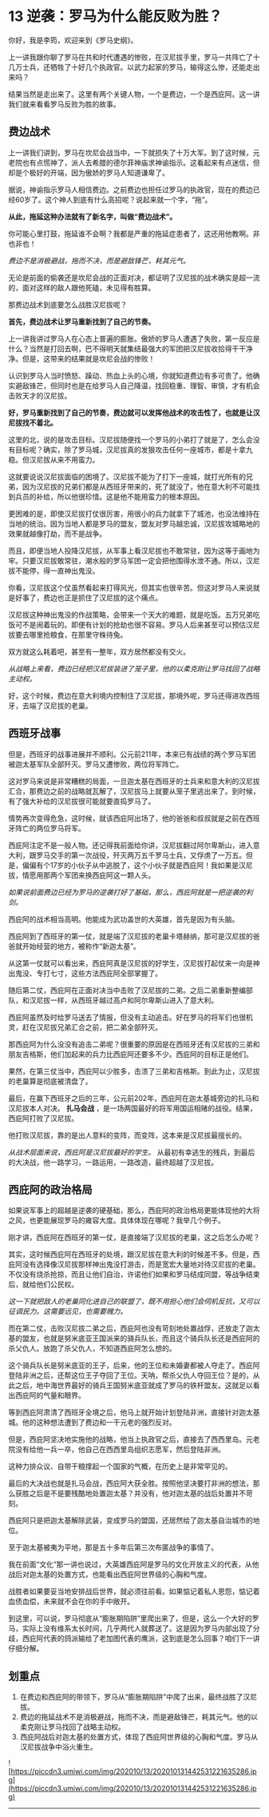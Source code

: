 # 13 逆袭：罗马为什么能反败为胜？

你好，我是李筠，欢迎来到《罗马史纲》。

上一讲我跟你聊了罗马在共和时代遭遇的惨败，在汉尼拔手里，罗马一共阵亡了十几万士兵，还牺牲了十好几个执政官。以武力起家的罗马，输得这么惨，还能走出来吗？

结果当然是走出来了。这里有两个关键人物，一个是费边，一个是西庇阿。这一讲我们就来看看罗马反败为胜的故事。

## 费边战术

上一讲我们讲到，罗马在坎尼会战当中，一下就损失了十万大军。到了这时候，元老院也有点慌神了，派人去希腊的德尔菲神庙求神谕指示。这看起来有点迷信，但却是个极好的开端，因为傲娇的罗马人知道谦卑了。

据说，神谕指示罗马人相信费边。之前费边也担任过罗马的执政官，现在的费边已经60岁了。这个神人到底有什么高招呢？说起来就一个字，“拖”。

 **从此，拖延这种办法就有了新名字，叫做“费边战术”。**

你可能心里打鼓，拖延谁不会啊？我都是严重的拖延症患者了，这还用他教啊。非也非也！

 *费边不是消极避战，拖而不决，而是避敌锋芒，耗其元气。*

无论是前面的偷袭还是坎尼会战的正面对决，都证明了汉尼拔的战术确实是超一流的，面对这样的敌人跟他死磕，未见得有胜算。

那费边战术到底要怎么战胜汉尼拔呢？

 **首先，费边战术让罗马重新找到了自己的节奏。**

上一讲我讲过罗马人在心态上普遍的膨胀。傲娇的罗马人遭遇了失败，第一反应是什么？当然是打回去啊，巴不得明天就集结最强大的军团把汉尼拔收拾得干干净净。但是，这带来的结果就是坎尼会战的惨败！

认识到罗马人当时愤怒、躁动、热血上头的心境，你就知道费边有多可贵了。他确实避敌锋芒，但同时也是在给罗马人自己降温，找回稳重、理智、审慎，才有机会击败天才的汉尼拔。

 **好，罗马重新找到了自己的节奏，费边就可以发挥他战术的攻击性了，也就是让汉尼拔找不着北。**

这里的北，说的是攻击目标。汉尼拔随便找一个罗马的小弟打了就是了，怎么会没有目标呢？确实，除了罗马城，汉尼拔真的发狠攻击任何一座城市，都是十拿九稳。但汉尼拔从来不用蛮力。

这就要说说汉尼拔面临的困境了。汉尼拔不能为了打下一座城，就打光所有的兄弟，因为汉尼拔的兄弟们都是从西班牙带来的，死了就没了，他在意大利不可能找到兵员的补给，所以他很珍惜。这是他不能用蛮力的根本原因。

更困难的是，即使汉尼拔打仗很厉害，用很小的兵力就拿下了城池，也没法维持在当地的统治。因为当地人都是罗马的盟友，盟友对罗马越忠诚，汉尼拔攻城略地的效果就越像打劫，而不是战争。

而且，即便当地人投降汉尼拔，从军事上看汉尼拔也不敢常驻，因为这等于画地为牢。只要汉尼拔敢常驻，潮水般的罗马军团一定会把他围得水泄不通。所以，汉尼拔不能停，得一直神出鬼没。

你看，汉尼拔这个仗虽然看起来打得风光，但其实也很辛苦。但这对罗马人来说就是好事了，费边也正是抓住了汉尼拔的这个痛点。

汉尼拔这种神出鬼没的作战策略，会带来一个天大的难题，就是吃饭。五万兄弟吃饭可不是闹着玩的。即便有计划的抢劫也很不容易。罗马人后来甚至可以预估汉尼拔要去哪里抢粮食，在那里守株待兔。

双方就这么耗着吧，甚至有一整年，双方居然都没有交火。

 *从战略上来看，费边已经把汉尼拔装进了笼子里，他的以柔克刚让罗马找回了战略主动权。*

好，这个时候，费边在意大利境内控制住了汉尼拔，那境外呢，罗马还得进攻西班牙，去端了汉尼拔的老巢。

## 西班牙战事

但是，西班牙的战事进展并不顺利。公元前211年，本来已有战绩的两个罗马军团被迦太基军队全部歼灭。罗马又遭惨败，两位将军阵亡。

这对罗马来说是非常糟糕的局面，一旦迦太基在西班牙的士兵来和意大利的汉尼拔汇合，那费边之前的战略就瓦解了，汉尼拔马上就要从笼子里逃出来了。到时候，有了强大补给的汉尼拔很可能就要直捣罗马了。

情势再次变得危急，这时候，就该西庇阿出场了，他的爸爸和叔叔就是之前在西班牙阵亡的两位罗马将军。

西庇阿注定不是一般人物。还记得我前面给你讲，汉尼拔翻过阿尔卑斯山，进入意大利，跟罗马交手的第一次战役，歼灭两万五千罗马士兵，又俘虏了一万五。但是，偏偏有个17岁的小伙子从中逃脱了，这个小伙子就是西庇阿！我如果是汉尼拔，情愿用那两个军团来换西庇阿这一颗人头。

 *如果说前面费边已经为罗马的逆袭打好了基础，那么，西庇阿就是一把逆袭的利剑。*

西庇阿的战术相当高明。他能成为武功盖世的大英雄，首先是因为有头脑。

西庇阿到了西班牙的第一仗，就是端了汉尼拔的老巢卡塔赫纳，那可是汉尼拔的爸爸就开始经营的地方，被称作“新迦太基”。

从这第一仗就可以看出来，西庇阿真是汉尼拔的好学生，汉尼拔打起仗来一向是神出鬼没、专打七寸，这些方法西庇阿全部掌握了。

随后第二仗，西庇阿在正面对决当中击败了汉尼拔的二弟。之后二弟重新整编部队，和汉尼拔一样，从西班牙越过高卢和阿尔卑斯山进入了意大利。

西庇阿虽然及时给罗马送去了情报，但没有主动追击。好在罗马的将军们也很机灵，赶在汉尼拔兄弟汇合之前，把二弟全部歼灭。

那西庇阿为什么没没有追击二弟呢？很重要的原因是在西班牙还有汉尼拔的三弟和朋友吉格斯，他们加起来的兵力比西庇阿还要多不少。西庇阿的目标正是他们。

果然，在第三仗当中，西庇阿以少胜多，击溃了三弟和吉格斯。到此为止，汉尼拔的老巢算是彻底被清盘了。

最后，在赢下西班牙之后的三年，公元前202年，西庇阿在迦太基城旁边的扎马和汉尼拔本人对决。 **扎马会战** ，是一场两国最好的将军用国运相赌的战役。结果，西庇阿打败了汉尼拔。

他打败汉尼拔，靠的是出人意料的变阵，而变阵，这本来是汉尼拔最擅长的。

 *从战术层面来说，西庇阿是汉尼拔最好的学生。* 从最初有幸逃生的残兵，到最后的大决战，他一路学习，一路运用，一路改造，最终超越了汉尼拔。

## 西庇阿的政治格局

如果说军事上的超越是逆袭的硬基础，那么，西庇阿的政治格局更能体现他的大将之风，也更能展现罗马的雍容大度。具体体现在哪呢？我举几个例子。

刚才讲，西庇阿在西班牙的第一仗，是直接端了汉尼拔的老巢，这之后怎么办呢？

其实，这时候西庇阿在西班牙的处境，跟汉尼拔在意大利的时候差不多。但是，西庇阿没有选择像汉尼拔那样神出鬼没打游击，而是宽宏大量地对待汉尼拔的老巢。不仅没有烧杀抢掠，而且让他们自治，许诺他们如果和罗马结成同盟，等战争结束后，就给他们公民权。

 *这一下就把敌人的老巢同化进自己的联盟了，既不用担心他们会伺机反抗，又可以征调民力。这需要远见，也需要魄力。*

而在第二仗，击败汉尼拔二弟之后，西庇阿也没有苛刻地处置战俘，还放走了迦太基的盟友，也就是努米底亚王国派来的骑兵队长，而且这个骑兵队长还是西庇阿的杀父仇人。放跑了杀父仇人，不知道西庇阿怎么想的。

这个骑兵队长是努米底亚的王子，后来，他的王位和未婚妻都被人夺走了。西庇阿登陆非洲之后，还帮这位王子夺回了王位。天呐，帮杀父仇人夺回王位？是的，从此之后，地中海世界最好的骑兵王国努米底亚就成了罗马的铁杆盟友。这就足以看出西庇阿的气量和眼界。

等到西庇阿肃清了西班牙全境之后，他马上就开始计划登陆非洲，直接针对迦太基城。他的这种想法遭到了费边和一干元老的强烈反对。

但是，西庇阿坚决地实施他的战略，他当上执政官之后，直接去了西西里岛。元老院没有给他一兵一卒，他自己在西西里岛组织志愿军，然后登陆非洲。

这种力排众议、自带干粮撑起一个国家的气概，在历史上是非常罕见的。

最后的大决战也就是扎马会战，西庇阿大获全胜。按照他坚决要打非洲的想法，那么获胜之后是不是要残酷地处置迦太基？并没有，他对迦太基的战后处置并不苛刻。

西庇阿只是把迦太基解除武装，变成罗马的盟国，还居然给了迦太基自治城市的地位。

至于迦太基被夷为平地，那是五十多年后第三次布匿战争的事情了。

我在前面“文化”那一讲也说过，大英雄西庇阿是罗马的文化开放主义的代表，从他战后对迦太基的处置方式，也能看出西庇阿世界级的心胸和气度。

战胜者如果要妥当地安排战后世界，就必须往前看。如果惦记着私人恩怨，惦记着血债血偿，未来就不会在你的手中敞开。

到这里，可以说，罗马彻底从“膨胀期陷阱”里爬出来了，但是，这么一个大好的罗马，实际上没有维系太长时间，几乎两代人就葬送了。这是因为罗马内部出现了分歧，西庇阿代表的鸽派输给了老加图代表的鹰派，这到底是怎么回事？咱们下一讲仔细分解。

## 划重点

1. 在费边和西庇阿的带领下，罗马从“膨胀期陷阱”中爬了出来，最终战胜了汉尼拔。
2. 费边的拖延战术不是消极避战，拖而不决，而是避敌锋芒，耗其元气。他的以柔克刚让罗马找回了战略主动权。
3. 西庇阿战后对迦太基的处置方式，体现了西庇阿世界级的心胸和气度。罗马从汉尼拔战争中浴火重生。


![https://piccdn3.umiwi.com/img/202010/13/202010131442531221635286.jpg](https://piccdn3.umiwi.com/img/202010/13/202010131442531221635286.jpg)

---
